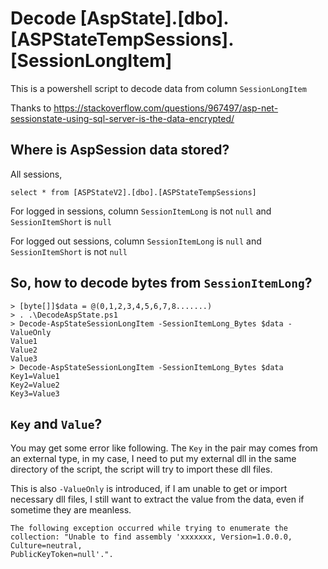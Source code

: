 # Decode [AspState].[dbo].[ASPStateTempSessions].[SessionLongItem]

This is a powershell script to decode data from column `SessionLongItem`

Thanks to https://stackoverflow.com/questions/967497/asp-net-sessionstate-using-sql-server-is-the-data-encrypted/

## Where is AspSession data stored?

All sessions,

`select * from [ASPStateV2].[dbo].[ASPStateTempSessions]`

For logged in sessions, column `SessionItemLong` is not `null` and `SessionItemShort` is `null`

For logged out sessions, column `SessionItemLong` is `null` and `SessionItemShort` is not `null`

## So, how to decode bytes from `SessionItemLong`?

```
> [byte[]]$data = @(0,1,2,3,4,5,6,7,8.......)
> . .\DecodeAspState.ps1
> Decode-AspStateSessionLongItem -SessionItemLong_Bytes $data -ValueOnly
Value1
Value2
Value3
> Decode-AspStateSessionLongItem -SessionItemLong_Bytes $data
Key1=Value1
Key2=Value2
Key3=Value3
```

## `Key` and `Value`?

You may get some error like following. The `Key` in the pair may comes from an external type, in my case, I need to put my external dll in the same directory of the script, the script will try to import these dll files.

This is also `-ValueOnly` is introduced, if I am unable to get or import necessary dll files, I still want to extract the value from the data, even if sometime they are meanless.

```
The following exception occurred while trying to enumerate the collection: "Unable to find assembly 'xxxxxxx, Version=1.0.0.0, Culture=neutral, 
PublicKeyToken=null'.".
```

